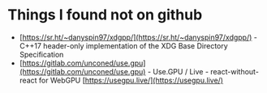 # Things I found not on github

- [https://sr.ht/~danyspin97/xdgpp/](https://sr.ht/~danyspin97/xdgpp/) - C++17 header-only implementation of the XDG Base Directory Specification
- [https://gitlab.com/unconed/use.gpu](https://gitlab.com/unconed/use.gpu) - Use.GPU / Live - react-without-react for WebGPU [https://usegpu.live/](https://usegpu.live/)
